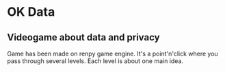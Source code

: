 # OK Data
## Videogame about data and privacy
Game has been made on renpy game engine.
It's a point'n'click where you pass through several levels. Each level is about one main idea.
